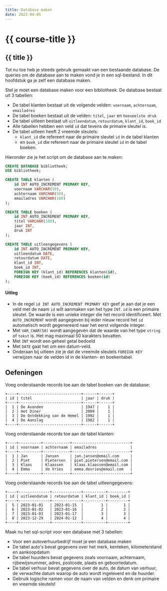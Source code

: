 ```yaml
---
title: Database maken
date: 2022-04-05
---
```


# {{ course-title }}

## {{ title }}


Tot nu toe heb je steeds gebruik gemaakt van een bestaande database. De queries om de database aan te maken vond je in een sql-bestand. In dit hoofdstuk ga je zelf een database maken.

Stel je moet een database maken voor een bibliotheek. De database bestaat uit 3 tabellen:
* De tabel klanten bestaat uit de volgende velden: `voornaam`, `achternaam`, `emailadres`
* De tabel boeken bestaat uit de velden: `titel`, `jaar` en `hoeveelste druk`
* De tabel uitleen bestaat uit `uitleendatum`, `retourdatum`, `klant_id`, `boek_id`
* Alle tabellen hebben een veld `id` dat tevens de primaire sleutel is.
* De tabel uitleen heeft 2 vreemde sleutels: 
    * `klant_id` die refereert naar de primaire sleutel `id` in de tabel klanten
    *  en `boek_id` die refereert naar de primaire sleutel `id` in de tabel boeken.

Hieronder zie je het script om de database aan te maken:
```sql
CREATE DATABASE bibliotheek;
USE bibliotheek;

CREATE TABLE klanten (
    id INT AUTO_INCREMENT PRIMARY KEY,
    voornaam VARCHAR(50),
    achternaam VARCHAR(50),
    emailadres VARCHAR(100)
);

CREATE TABLE boeken (
    id INT AUTO_INCREMENT PRIMARY KEY,
    titel VARCHAR(100),
    jaar INT,
    druk INT
);

CREATE TABLE uitleengegevens (
    id INT AUTO_INCREMENT PRIMARY KEY,
    uitleendatum DATE,
    retourdatum DATE,
    klant_id INT,
    boek_id INT,
    FOREIGN KEY (klant_id) REFERENCES klanten(id),
    FOREIGN KEY (boek_id) REFERENCES boeken(id)
);
```
#### Uitleg
* In de regel `id INT AUTO_INCREMENT PRIMARY KEY` geef je aan dat je een veld met de naam `id` wilt aanmaken van het type `INT`. `id` is een primaire sleutel. De waarde is een unieke integer die het record identificeert. Met `AUTO_INCREMENT` wordt aangegeven bij ieder nieuw record het `id` automatisch wordt gegenereerd naar het eerst volgende integer. 
* Met `VAR_CHAR(50)` wordt aangegeven dat de waarde van het type `string` of `tekst` is. Het mag maximaal 50 karakters bevatten.
* Met `INT` wordt een geheel getal bedoeld
* Met `DATE` gaat het om een datum-veld.
* Onderaan bij uitleen zie je dat de vreemde sleutels `FOREIGN KEY` verwijzen naar de velden id in de klanten- en boekentabel.

## Oefeningen
Voeg onderstaande records toe aan de tabel boeken van de database:
```shell
+----+----------------------------+------+------+
| id | titel                      | jaar | druk |
+----+----------------------------+------+------+
|  1 | De Avonden                 | 1947 |    1 |
|  2 | Het Diner                  | 2009 |    1 |
|  3 | De Ontdekking van de Hemel | 1992 |    1 |
|  4 | De Aanslag                 | 1982 |    1 |
+----+----------------------------+------+------+
```

Voeg onderstaande records toe aan de tabel klanten:
```shell
+----+----------+------------+--------------------------+
| id | voornaam | achternaam | emailadres               |
+----+----------+------------+--------------------------+
|  1 | Jan      | Jansen     | jan.jansen@email.com     |
|  2 | Piet     | Pietersen  | piet.pietersen@email.com |
|  3 | Klaas    | Klaassen   | klaas.klaassen@email.com |
|  4 | Emma     | de Vries   | emma.devries@email.com   |
+----+----------+------------+--------------------------+
```

Voeg onderstaande records toe aan de tabel uitleengegevens:
```shell
+----+--------------+-------------+----------+---------+
| id | uitleendatum | retourdatum | klant_id | boek_id |
+----+--------------+-------------+----------+---------+
|  5 | 2023-01-01   | 2023-01-15  |        1 |       1 |
|  6 | 2023-01-02   | 2023-01-16  |        2 |       2 |
|  7 | 2023-01-03   | 2023-01-17  |        3 |       3 |
|  8 | 2023-12-29   | 2024-01-12  |        4 |       4 |
+----+--------------+-------------+----------+---------+
```

Maak nu het sql-script voor een database met 3 tabellen:
* Voor een autoverhuurbedrijf moet je een database maken
* De tabel auto's bevat gegevens over het merk, kenteken, kilometerstand en aankoopdatum
* De tabel huurders bevat gegevens zoals voornaam, achternaam, rijbewijsnummer, adres, postcode, plaats en geboortedatum.
* De tabel verhuur bevat gegevens over de auto, de datum van verhuur, de verwachte datum waarop de auto wordt ingeleverd en de huurder.
* Gebruik logische namen voor de naam van velden en denk om primaire en vreemde sleutels!

